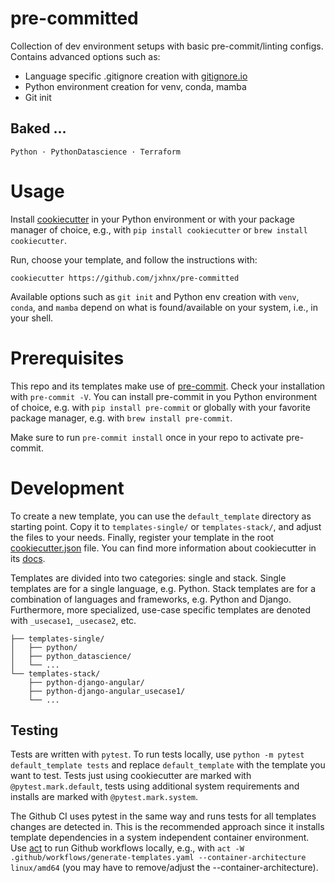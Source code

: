 # pre-committed

Collection of dev environment setups with basic pre-commit/linting configs. Contains advanced options such as:

- Language specific .gitignore creation with [gitignore.io](https://www.toptal.com/developers/gitignore)
- Python environment creation for venv, conda, mamba
- Git init

## Baked ...

`Python · PythonDatascience · Terraform`

# Usage

Install [cookiecutter](https://github.com/cookiecutter/cookiecutter) in your Python environment or with your package manager of choice, e.g., with `pip install cookiecutter` or `brew install cookiecutter`.

Run, choose your template, and follow the instructions with:

```
cookiecutter https://github.com/jxhnx/pre-committed
```

Available options such as `git init` and Python env creation with `venv`, `conda`, and `mamba` depend on what is found/available on your system, i.e., in your shell.

# Prerequisites

This repo and its templates make use of [pre-commit](https://pre-commit.com/). Check your installation with `pre-commit -V`. You can install pre-commit in you Python environment of choice, e.g. with `pip install pre-commit` or globally with your favorite package manager, e.g. with `brew install pre-commit`.

Make sure to run `pre-commit install` once in your repo to activate pre-commit.

# Development

To create a new template, you can use the `default_template` directory as starting point. Copy it to `templates-single/` or `templates-stack/`, and adjust the files to your needs. Finally, register your template in the root [cookiecutter.json](./cookiecutter.json) file. You can find more information about cookiecutter in its [docs](https://cookiecutter.readthedocs.io/).

Templates are divided into two categories: single and stack. Single templates are for a single language, e.g. Python. Stack templates are for a combination of languages and frameworks, e.g. Python and Django. Furthermore, more specialized, use-case specific templates are denoted with `_usecase1`, `_usecase2`, etc.

```
├── templates-single/
│   ├── python/
│   ├── python_datascience/
│   └── ...
└── templates-stack/
    ├── python-django-angular/
    ├── python-django-angular_usecase1/
    └── ...
```

## Testing

Tests are written with `pytest`. To run tests locally, use `python -m pytest default_template tests` and replace `default_template` with the template you want to test. Tests just using cookiecutter are marked with `@pytest.mark.default`, tests using additional system requirements and installs are marked with `@pytest.mark.system`.

The Github CI uses pytest in the same way and runs tests for all templates changes are detected in. This is the recommended approach since it installs template dependencies in a system independent container environment. Use [act](https://github.com/nektos/act) to run Github workflows locally, e.g., with `act -W .github/workflows/generate-templates.yaml --container-architecture linux/amd64` (you may have to remove/adjust the --container-architecture).
